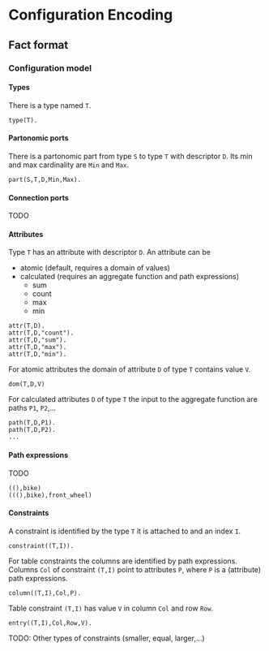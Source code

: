 # Configuration Encoding

## Fact format
### Configuration model

#### Types
There is a type named `T`.
```
type(T).
```
#### Partonomic ports
There is a partonomic part from type `S`
to type `T` with descriptor `D`.
Its min and max cardinality are `Min` and `Max`.
```
part(S,T,D,Min,Max).
```

#### Connection ports
TODO

#### Attributes
Type `T` has an attribute with descriptor `D`.
An attribute can be
- atomic (default, requires a domain of values)
- calculated (requires an aggregate function and path expressions)
    - sum
    - count
    - max
    - min
```
attr(T,D).
attr(T,D,"count").
attr(T,D,"sum").
attr(T,D,"max").
attr(T,D,"min").
```

For atomic attributes the domain of attribute `D` of type `T` contains value `V`.
```
dom(T,D,V)
```

For calculated attributes `D` of type `T`
the input to the aggregate function are paths `P1`, `P2`,...
```
path(T,D,P1).
path(T,D,P2).
...
```

#### Path expressions
TODO
```
((),bike)
(((),bike),front_wheel)
```

#### Constraints
A constraint is identified by the type `T` it is attached to and an index `I`.
```
constraint((T,I)).
```

For table constraints the columns are identified by path expressions.
Columns `Col` of constraint `(T,I)`
point to attributes `P`,
where `P` is a (attribute) path expressions.
```
column((T,I),Col,P).
```
Table constraint `(T,I)`
has value `V` in column `Col` and row `Row`.
```
entry((T,I),Col,Row,V).
```

TODO: Other types of constraints (smaller, equal, larger,...)
